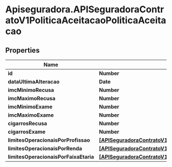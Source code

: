 # Apiseguradora.APISeguradoraContratoV1PoliticaAceitacaoPoliticaAceitacao

## Properties
Name | Type | Description | Notes
------------ | ------------- | ------------- | -------------
**id** | **Number** |  | [optional] 
**dataUltimaAlteracao** | **Date** |  | [optional] 
**imcMinimoRecusa** | **Number** |  | [optional] 
**imcMaximoRecusa** | **Number** |  | [optional] 
**imcMinimoExame** | **Number** |  | [optional] 
**imcMaximoExame** | **Number** |  | [optional] 
**cigarrosRecusa** | **Number** |  | [optional] 
**cigarrosExame** | **Number** |  | [optional] 
**limitesOperacionaisPorProfissao** | [**[APISeguradoraContratoV1PoliticaAceitacaoLimiteOperacionalProfissao]**](APISeguradoraContratoV1PoliticaAceitacaoLimiteOperacionalProfissao.md) |  | [optional] 
**limitesOperacionaisPorRenda** | [**[APISeguradoraContratoV1PoliticaAceitacaoLimiteOperacionalRenda]**](APISeguradoraContratoV1PoliticaAceitacaoLimiteOperacionalRenda.md) |  | [optional] 
**limitesOperacionaisPorFaixaEtaria** | [**[APISeguradoraContratoV1PoliticaAceitacaoLimiteOperacionalFaixaEtaria]**](APISeguradoraContratoV1PoliticaAceitacaoLimiteOperacionalFaixaEtaria.md) |  | [optional] 


